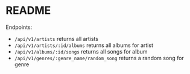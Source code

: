 # README


Endpoints:

* `/api/v1/artists` returns all artists  
* `/api/v1/artists/:id/albums` returns all albums for artist  
* `/api/v1/albums/:id/songs` returns all songs for album
* `/api/v1/genres/:genre_name/random_song` returns a random song for genre  